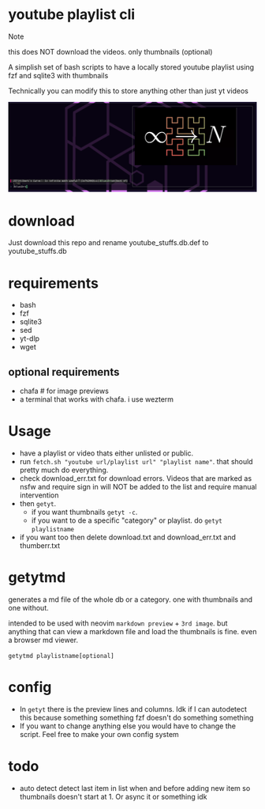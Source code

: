# youtube playlist cli

> [!NOTE]
> this does NOT download the videos. only thumbnails (optional)

A simplish set of bash scripts to have a locally stored youtube playlist using fzf and sqlite3 with thumbnails

Technically you can modify this to store anything other than just yt videos

![noimg](https://github.com/iceyrazor/youtube-playlist-cli/blob/main/example.png?raw=true)

# download
Just download this repo and rename youtube_stuffs.db.def to youtube_stuffs.db

# requirements
- bash
- fzf
- sqlite3
- sed
- yt-dlp
- wget

## optional requirements
- chafa # for image previews
- a terminal that works with chafa. i use wezterm

# Usage
- have a playlist or video thats either unlisted or public.
- run ``fetch.sh "youtube url/playlist url" "playlist name"``.
that should pretty much do everything.
- check download_err.txt for download errors. Videos that are marked as nsfw and require sign in will NOT be added to the list and require manual intervention
- then ``getyt``.
    - if you want thumbnails ``getyt -c``.
    - if you want to de a specific "category" or playlist. do ``getyt playlistname``
- if you want too then delete download.txt and download_err.txt and thumberr.txt

# getytmd
generates a md file of the whole db or a category. one with thumbnails and one without.

intended to be used with neovim ``markdown preview`` + ``3rd image``. but anything that can view a markdown file and load the thumbnails is fine. even a browser md viewer.

``getytmd playlistname[optional]``

# config
- In ``getyt`` there is the preview lines and columns. Idk if I can autodetect this because something something fzf doesn't do something something
- If you want to change anything else you would have to change the script. Feel free to make your own config system


# todo
- auto detect detect last item in list when and before adding new item so thumbnails doesn't start at 1. Or async it or something idk
